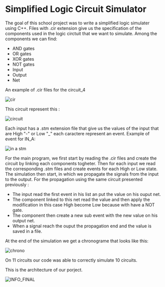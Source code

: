 # Simplified Logic Circuit Simulator 
The goal of this school project was to write a simplified logic simulater using C++.
Files with .cir extension give us the specification of the components used in the logic circtuit that we want to simulate.
Among the components we can find:
* AND gates
* OR gates
* XOR gates
* NOT gates
* Input
* Output
* Net

An example of .cir files for the circuit_4

![cir](https://github.com/ahmetkurklu/oop-logic-sim/assets/24780090/e1d747d4-73bd-413d-acdb-d2122c8a6b30)

This circuit represent this :

![circuit](https://github.com/ahmetkurklu/oop-logic-sim/assets/24780090/0d4e451d-6bef-4223-a614-d7c4ab59de8c)

Each input has a .stm extension file that give us the values of the input that are High "-" or Low "_" each caractere represent an event.
Example of event for IN_A:

![in a stm](https://github.com/ahmetkurklu/oop-logic-sim/assets/24780090/a0060c9e-4fd3-42c6-a9bc-9f1a84eb028d)

For the main program, we first start by reading the .cir files and create the circuit by linking each components togheter. Then for each input we read the corresponding .stm files and create events for each High or Low state. The simulation then start, in which we propagate the signals from the input to the output. For the propagation using the same circuit presented previously :
* The input read the first event in his list an put the value on his ouput net.
* The component linked to this net read the value and then apply the modification in this case High become Low because with have a NOT gate.
* The component then create a new sub event with the new value on his output net.
* When a signal reach the ouput the propagation end and the value is saved in a file.

At the end of the simulation we get a chronograme that looks like this:

![chrono](https://github.com/ahmetkurklu/oop-logic-sim/assets/24780090/290dbcaf-6388-4c0f-8bc0-517325870029)

On 11 circuits our code was able to correctly simulate 10 circuits. 

This is the architecture of our porject.

![INFO_FINAL](https://github.com/ahmetkurklu/oop-logic-sim/assets/24780090/915a56b0-bdad-4cad-abdc-4b7864a097dd)
